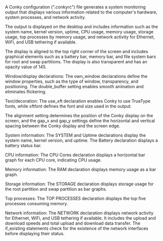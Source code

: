 A Conky configuration (".conkyrc") file generates a system monitoring output that displays various information related to the computer's hardware, system processes, and network activity.

The output is displayed on the desktop and includes information such as the system name, kernel version, uptime, CPU usage, memory usage, storage usage, top processes by memory usage, and network activity for Ethernet, WiFi, and USB tethering if available.

The display is aligned to the top right corner of the screen and includes graphical elements such as a battery bar, memory bar, and file system bars for root and swap partitions. The display is also transparent and has an opacity value of 145.

Window/display declarations: The own_window declarations define the window properties, such as the type of window, transparency, and positioning. The double_buffer setting enables smooth animation and eliminates flickering.

Text/decoration: The use_xft declaration enables Conky to use TrueType fonts, while xftfont defines the font and size used in the output.

The alignment setting determines the position of the Conky display on the screen, and the gap_x and gap_y settings define the horizontal and vertical spacing between the Conky display and the screen edge.

System information: The SYSTEM and Uptime declarations display the system name, kernel version, and uptime. The Battery declaration displays a battery status bar.

CPU information: The CPU Cores declaration displays a horizontal bar graph for each CPU core, indicating CPU usage.

Memory information: The RAM declaration displays memory usage as a bar graph.

Storage information: The STORAGE declaration displays storage usage for the root partition and swap partition as bar graphs.

Top processes: The TOP PROCESSES declaration displays the top five processes consuming memory.

Network information: The NETWORK declaration displays network activity for Ethernet, WiFi, and USB tethering if available. It includes the upload and download speeds and total upload and download data transfer. The if_existing statements check for the existence of the network interfaces before displaying their status.
